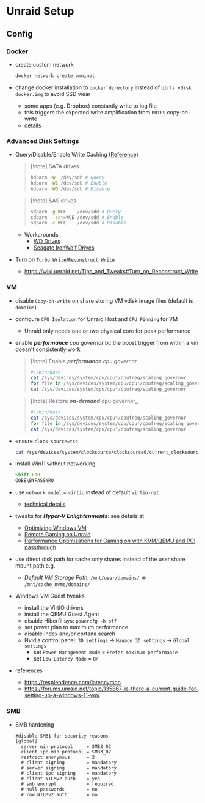 # Unraid Setup

## Config

### Docker

- create custom network
  
  ```bash
  docker network create omninet
  ```

- change docker installation to `docker directory` instead of `btrfs vDisk docker.img` to avoid SSD wear
  
  - some apps (e.g. Dropbox) constantly write to log file
  - this triggers the expected write amplification from `BRTFS` copy-on-write
  - [details](https://forums.unraid.net/bug-reports/stable-releases/683-docker-image-huge-amount-of-unnecessary-writes-on-cache-r733/page/22/?tab=comments#comment-13653)

### Advanced Disk Settings

- Query/Disable/Enable Write Caching [(Reference)](https://forums.unraid.net/topic/72862-drive-write-speeds-really-slow-solved/?do=findComment&comment=670028)
  
   > 
   > \[!note\] SATA drives
   > 
   > ```bash
   > hdparm -W  /dev/sdb # Query 
   > hdparm -W1 /dev/sdb # Enable
   > hdparm -W0 /dev/sdb # Disable
   > ```
  
   > 
   > \[!note\] SAS drives
   > 
   > ```bash
   > sdparm -g WCE    /dev/sdd # Query 
   > sdparm --set=WCE /dev/sdd # Enable
   > sdparm -c WCE    /dev/sdd # Disable
   > ```
  
  - Workarounds
    - [WD Drives](https://forums.unraid.net/topic/79966-enable-write-cache/?do=findComment&comment=1182577)
    - [Seagate IronWolf Drives](https://forums.unraid.net/topic/79966-enable-write-cache/?do=findComment&comment=844323)
- Turn on `Turbo Write`/`Reconstruct Write`
  
  - <https://wiki.unraid.net/Tips_and_Tweaks#Turn_on_Reconstruct_Write>

### VM

- disable `Copy-on-write` on share storing VM vdisk image files (default is `domains`)

- configure `CPU Isolation` for Unraid Host and `CPU Pinning` for VM
  
  - Unraid only needs one or two physical core for peak performance
- enable _**performance** cpu governor_ bc the boost trigger from within a vm doesn't consistently work
  
   > 
   > \[!note\] Enable _**performance** cpu governor_
   > 
   > ```bash
   > #!/bin/bash
   > cat /sys/devices/system/cpu/cpu*/cpufreq/scaling_governor
   > for file in /sys/devices/system/cpu/cpu*/cpufreq/scaling_governor; do echo "performance" > $file; done
   > cat /sys/devices/system/cpu/cpu*/cpufreq/scaling_governor
   > ```
  
   > 
   > \[!note\] Restore _**on-demand**_ cpu governor\_
   > 
   > ```bash
   > #!/bin/bash
   > cat /sys/devices/system/cpu/cpu*/cpufreq/scaling_governor
   > for file in /sys/devices/system/cpu/cpu*/cpufreq/scaling_governor; do echo "ondemand" > $file; done
   > cat /sys/devices/system/cpu/cpu*/cpufreq/scaling_governor
   > ```

- ensure `clock source=tsc`
  
  ```bash
  cat /sys/devices/system/clocksource/clocksource0/current_clocksource
  ```

- install Win11 without networking
  
  ```bat
  Shift-F10
  OOBE\BYPASSNRO 
  ```

- use `network model` = `virtio` instead of default `virtio-net`
  
  - [technical details](https://forums.unraid.net/topic/101283-what-is-the-difference-between-virtio-and-virtio-net/)
- tweaks for _**Hyper-V Enlightenments**_: see details at
  
  - [Optimizing Windows VM](https://forums.unraid.net/topic/134041-guide-optimizing-windows-vms-in-unraid/)
  - [Remote Gaming on Unraid](https://forums.serverbuilds.net/t/guide-remote-gaming-on-unraid/4248/14)
  - [Performance Optimizations for Gaming on with KVM/QEMU and PCI passthrough](https://mathiashueber.com/performance-tweaks-gaming-on-virtual-machines/)
- use direct disk path for cache only shares instead of the user share mount path e.g.
  
  - _Default VM Storage Path:_ `/mnt/user/domains/` => `/mnt/cache_nvme/domains/`
- Windows VM Guest tweaks
  
  - install the VirtIO drivers
  - install the QEMU Guest Agent
  - disable Hiberfil.sys: `powercfg -h off`
  - set power plan to maximum performance
  - disable index and/or cortana search
  - Nvidia control panel: `3D settings` -> `Manage 3D settings` -> `Global settings`
    - set `Power Management mode` = `Prefer maximum performance`
    - set `Low Latency Mode` = `On`
- references
  
  - https://resplendence.com/latencymon
  - https://forums.unraid.net/topic/135867-is-there-a-current-guide-for-setting-up-a-windows-11-vm/

### SMB

- SMB hardening
  ```config
  #disable SMB1 for security reasons
  [global]
    server min protocol     = SMB3_02
    client ipc min protocol = SMB3_02
    restrict anonymous      = 2
    # client signing        = mandatory
    # server signing        = mandatory
    # client ipc signing    = mandatory
    # client NTLMv2 auth    = yes
    # smb encrypt           = required
    # null passwords        = no
    # raw NTLMv2 auth       = no
  ```
